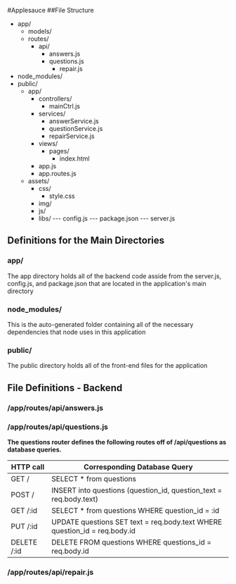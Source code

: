 #Applesauce
##File Structure
* app/
  - models/
  - routes/
    * api/
      - answers.js
      - questions.js
         * repair.js
* node_modules/
* public/
  - app/
    * controllers/
      - mainCtrl.js
    * services/
      - answerService.js
      - questionService.js
      - repairService.js
    * views/
      - pages/
        * index.html
    * app.js
    * app.routes.js
  - assets/
    * css/
      - style.css
    * img/
    * js/
    * libs/
--- config.js
--- package.json
--- server.js

## Definitions for the Main Directories

### app/
The app directory holds all of the backend code asside from the server.js, config.js, and package.json that are located in the application's main directory

### node_modules/
This is the auto-generated folder containing all of the necessary dependencies that node uses in this application

### public/
The public directory holds all of the front-end files for the application

## File Definitions - Backend

### /app/routes/api/answers.js

### /app/routes/api/questions.js
**The questions router defines the following routes off of /api/questions as database queries.**

| HTTP call | Corresponding Database Query |
| --- | --- |
| GET / | SELECT * from questions |
| POST / | INSERT into questions (question_id, question_text = req.body.text) |
| GET /:id | SELECT * from questions WHERE question_id = :id |
| PUT /:id | UPDATE questions SET text = req.body.text WHERE question_id = req.body.id |
| DELETE /:id | DELETE FROM questions WHERE questions_id = req.body.id |


### /app/routes/api/repair.js
